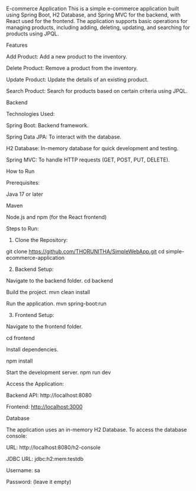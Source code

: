 E-commerce Application
This is a simple e-commerce application built using Spring Boot, H2 Database, and Spring MVC for the backend, with React used for the frontend. The application supports basic operations for managing products, including adding, deleting, updating, and searching for products using JPQL.

Features

Add Product: Add a new product to the inventory.

Delete Product: Remove a product from the inventory.

Update Product: Update the details of an existing product.

Search Product: Search for products based on certain criteria using JPQL.

Backend

Technologies Used:

Spring Boot: Backend framework.

Spring Data JPA: To interact with the database.

H2 Database: In-memory database for quick development and testing.

Spring MVC: To handle HTTP requests (GET, POST, PUT, DELETE).

How to Run

Prerequisites:

Java 17 or later

Maven

Node.js and npm (for the React frontend)


Steps to Run:

1. Clone the Repository:

git clone https://github.com/THORUNITHA/SimpleWebApp.git
cd simple-ecommerce-application

2. Backend Setup:

Navigate to the backend folder.
cd backend

Build the project.
mvn clean install

Run the application.
mvn spring-boot:run

3. Frontend Setup:

Navigate to the frontend folder.

cd frontend

Install dependencies.

npm install

Start the development server.
npm run dev

Access the Application:

Backend API: http://localhost:8080

Frontend: [http://localhost:3000](http://localhost:5173/product/1)

Database

The application uses an in-memory H2 Database. To access the database console:

URL: http://localhost:8080/h2-console

JDBC URL: jdbc:h2:mem:testdb

Username: sa

Password: (leave it empty)

